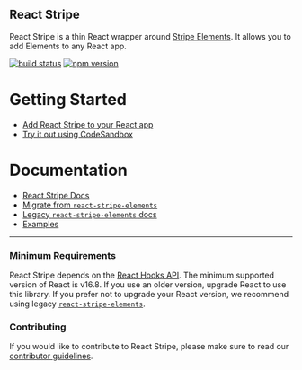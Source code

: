 ## React Stripe

React Stripe is a thin React wrapper around
[Stripe Elements](https://stripe.com/docs/elements). It allows you to add
Elements to any React app.

[![build status](https://img.shields.io/travis/stripe/react-stripe/master.svg?style=flat-square)](https://travis-ci.org/stripe/react-stripe)
[![npm version](https://img.shields.io/npm/v/@stripe/react-stripe.svg?style=flat-square)](https://www.npmjs.com/package/@stripe/react-stripe)

# Getting Started

- [Add React Stripe to your React app](https://stripe.com/docs/stripe-js/react-stripe#setup)
- [Try it out using CodeSandbox](https://codesandbox.io/s/react-stripe-official-q1loc?fontsize=14&hidenavigation=1&theme=dark)

# Documentation

- [React Stripe Docs](https://stripe.com/docs/stripe-js/react-stripe)
- [Migrate from `react-stripe-elements`](docs/migrating.md)
- [Legacy `react-stripe-elements` docs](https://github.com/stripe/react-stripe-elements/)
- [Examples](examples)

---

### Minimum Requirements

React Stripe depends on the
[React Hooks API](https://reactjs.org/docs/hooks-intro.html). The minimum
supported version of React is v16.8. If you use an older version, upgrade React
to use this library. If you prefer not to upgrade your React version, we
recommend using legacy
[`react-stripe-elements`](https://github.com/stripe/react-stripe-elements).

### Contributing

If you would like to contribute to React Stripe, please make sure to read our
[contributor guidelines](CONTRIBUTING.md).
